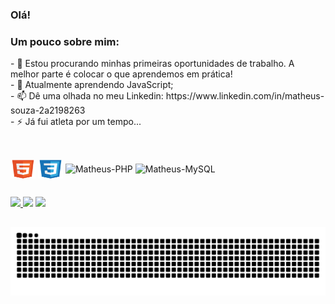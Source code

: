 ### Olá!

<h3> Um pouco sobre mim: </h3>
- 🔭 Estou procurando minhas primeiras oportunidades de trabalho. A melhor parte é colocar o que aprendemos em prática! <br>
- 🌱 Atualmente aprendendo JavaScript; <br>
- 📫 Dê uma olhada no meu Linkedin: https://www.linkedin.com/in/matheus-souza-2a2198263 <br>
- ⚡ Já fui atleta por um tempo...

##

<div style="display: inline_block"><br>
   <!-- <img align="center" alt="Rafa-Js" height="30" width="40" src="https://raw.githubusercontent.com/devicons/devicon/master/icons/javascript/javascript-plain.svg"> -->
  <img align="center" alt="Matheus-HTML" height="30" width="40" src="https://raw.githubusercontent.com/devicons/devicon/master/icons/html5/html5-original.svg">
  <img align="center" alt="Matheus-CSS" height="30" width="40" src="https://raw.githubusercontent.com/devicons/devicon/master/icons/css3/css3-original.svg">
  <img align="center" alt="Matheus-PHP" height="35" width="45" src="https://cdn.jsdelivr.net/gh/devicons/devicon/icons/php/php-plain.svg" />
  <img align="center" alt="Matheus-MySQL" height="30" width="40" src="https://cdn.jsdelivr.net/gh/devicons/devicon/icons/mysql/mysql-original.svg" />
  
</div>

##

<div> 
  <a href="https://www.instagram.com/matheus_souzahs/" target="_blank"><img src="https://img.shields.io/badge/-Instagram-%23E4405F?style=for-the-badge&logo=instagram&logoColor=white" target="_blank">
</a>
  <a href = "mailto:matheusssouzahs@gmail.com"><img src="https://img.shields.io/badge/-Gmail-%23333?style=for-the-badge&logo=gmail&logoColor=white" target="_blank"></a>
  <a href="https://www.linkedin.com/in/matheus-souza-2a2198263" target="_blank"><img src="https://img.shields.io/badge/-LinkedIn-%230077B5?style=for-the-badge&logo=linkedin&logoColor=white" target="_blank"></a> 
</div>

##

 ![Snake animation](https://github.com/souzamatheush/souzamatheush/blob/output/github-contribution-grid-snake.svg)
